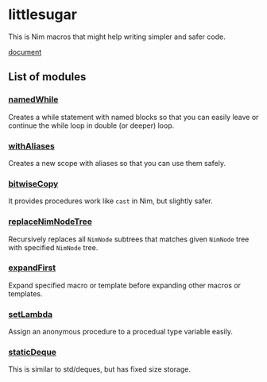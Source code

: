 # littlesugar
This is Nim macros that might help writing simpler and safer code.

[document](https://demotomohiro.github.io/littlesugar/theindex.html)

## List of modules
### [namedWhile](https://demotomohiro.github.io/littlesugar/namedWhile.html)
Creates a while statement with named blocks so that you can easily leave or continue the while loop in double (or deeper) loop.

### [withAliases](https://demotomohiro.github.io/littlesugar/withAliases.html)
Creates a new scope with aliases so that you can use them safely.

### [bitwiseCopy](https://demotomohiro.github.io/littlesugar/bitwiseCopy.html)
It provides procedures work like `cast` in Nim, but slightly safer.

### [replaceNimNodeTree](https://demotomohiro.github.io/littlesugar/replaceNimNodeTree.html)
Recursively replaces all `NimNode` subtrees that matches given `NimNode` tree with specified `NimNode` tree.

### [expandFirst](https://demotomohiro.github.io/littlesugar/expandFirst.html)
Expand specified macro or template before expanding other macros or templates.

### [setLambda](https://demotomohiro.github.io/littlesugar/setLambda.html)
Assign an anonymous procedure to a procedual type variable easily.

### [staticDeque](https://demotomohiro.github.io/littlesugar/staticDeque.html)
This is similar to std/deques, but has fixed size storage.
